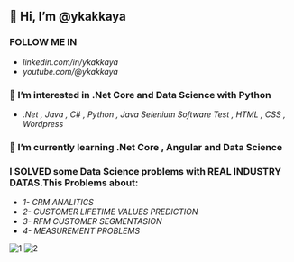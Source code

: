  ## 👋 Hi, I’m @ykakkaya
 
 ### FOLLOW ME  IN
-   *linkedin.com/in/ykakkaya*
-   *youtube.com/@ykakkaya*
  ### 👀 I’m interested in .Net Core and Data Science with Python
-   *.Net , Java , C# , Python , Java Selenium Software Test , HTML , CSS , Wordpress* 
 ### 🌱 I’m currently learning .Net Core , Angular and Data Science
 ### I SOLVED some Data Science problems with **REAL INDUSTRY DATAS**.This Problems about:
-  _1- CRM ANALITICS_
-  _2- CUSTOMER LIFETIME VALUES PREDICTION_
-  _3- RFM CUSTOMER SEGMENTASION_
-  _4- MEASUREMENT PROBLEMS_

![1](https://user-images.githubusercontent.com/100940437/198726362-e761d5d9-1357-4bd5-acfc-b6faebf5b1c6.jpg)
![2 ](https://user-images.githubusercontent.com/100940437/198726417-32926a8b-d4f4-4d2d-8076-a6abac6714f8.jpg)



<!---
ykakkaya/ykakkaya is a ✨ special ✨ repository because its `README.md` (this file) appears on your GitHub profile.
You can click the Preview link to take a look at your changes.
--->
